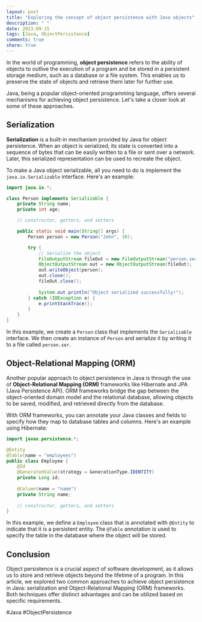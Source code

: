 ```yaml
---
layout: post
title: "Exploring the concept of object persistence with Java objects"
description: " "
date: 2023-09-15
tags: [Java, ObjectPersistence]
comments: true
share: true
---
```


In the world of programming, **object persistence** refers to the ability of objects to outlive the execution of a program and be stored in a persistent storage medium, such as a database or a file system. This enables us to preserve the state of objects and retrieve them later for further use.

Java, being a popular object-oriented programming language, offers several mechanisms for achieving object persistence. Let's take a closer look at some of these approaches.

## Serialization

**Serialization** is a built-in mechanism provided by Java for object persistence. When an object is serialized, its state is converted into a sequence of bytes that can be easily written to a file or sent over a network. Later, this serialized representation can be used to recreate the object.

To make a Java object serializable, all you need to do is implement the `java.io.Serializable` interface. Here's an example:

```java
import java.io.*;

class Person implements Serializable {
    private String name;
    private int age;

    // constructor, getters, and setters

    public static void main(String[] args) {
        Person person = new Person("John", 30);

        try {
            // Serialize the object
            FileOutputStream fileOut = new FileOutputStream("person.ser");
            ObjectOutputStream out = new ObjectOutputStream(fileOut);
            out.writeObject(person);
            out.close();
            fileOut.close();
            
            System.out.println("Object serialized successfully!");
        } catch (IOException e) {
            e.printStackTrace();
        }
    }
}
```

In this example, we create a `Person` class that implements the `Serializable` interface. We then create an instance of `Person` and serialize it by writing it to a file called `person.ser`.

## Object-Relational Mapping (ORM)

Another popular approach to object persistence in Java is through the use of **Object-Relational Mapping (ORM)** frameworks like Hibernate and JPA (Java Persistence API). ORM frameworks bridge the gap between the object-oriented domain model and the relational database, allowing objects to be saved, modified, and retrieved directly from the database.

With ORM frameworks, you can annotate your Java classes and fields to specify how they map to database tables and columns. Here's an example using Hibernate:

```java
import javax.persistence.*;

@Entity
@Table(name = "employees")
public class Employee {
    @Id
    @GeneratedValue(strategy = GenerationType.IDENTITY)
    private Long id;
    
    @Column(name = "name")
    private String name;
    
    // constructor, getters, and setters
}
```

In this example, we define a `Employee` class that is annotated with `@Entity` to indicate that it is a persistent entity. The `@Table` annotation is used to specify the table in the database where the object will be stored.

## Conclusion

Object persistence is a crucial aspect of software development, as it allows us to store and retrieve objects beyond the lifetime of a program. In this article, we explored two common approaches to achieve object persistence in Java: serialization and Object-Relational Mapping (ORM) frameworks. Both techniques offer distinct advantages and can be utilized based on specific requirements.

#Java #ObjectPersistence